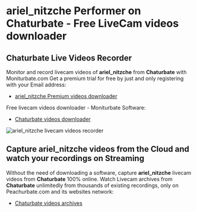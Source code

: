 # ariel_nitzche Performer on Chaturbate - Free LiveCam videos downloader

## Chaturbate Live Videos Recorder

Monitor and record livecam videos of **ariel_nitzche** from **Chaturbate** with Moniturbate.com
Get a premium trial for free by just and only registering with your Email address:
* [ariel_nitzche Premium videos downloader](https://moniturbate.com/request-demo-licence-key.html)

Free livecam videos downloader - Moniturbate Software:
* [Chaturbate videos downloader](https://moniturbate.com/moniturbate-download-software.html)

![ariel_nitzche livecam videos recorder](https://peachurnet.com/templates/moniturbate-software.png)


## Capture ariel_nitzche videos from the Cloud and watch your recordings on Streaming

Without the need of downloading a software, capture **ariel_nitzche** livecam videos from **Chaturbate** 100% online.
Watch Livecam archives from **Chaturbate** unlimitedly from thousands of existing recordings, only on Peachurbate.com and its websites network:
* [Chaturbate videos archives](https://peachurnet.com/)